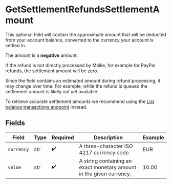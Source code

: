 # GetSettlementRefundsSettlementAmount

This optional field will contain the approximate amount that will be deducted from your account balance, converted to the currency your account is settled in.

The amount is a **negative** amount.

If the refund is not directly processed by Mollie, for example for PayPal refunds, the settlement amount will be zero.

Since the field contains an estimated amount during refund processing, it may change over time. For example, while the refund is queued the settlement amount is likely not yet available.

To retrieve accurate settlement amounts we recommend using the [List balance transactions endpoint](list-balance-transactions) instead.


## Fields

| Field                                                               | Type                                                                | Required                                                            | Description                                                         | Example                                                             |
| ------------------------------------------------------------------- | ------------------------------------------------------------------- | ------------------------------------------------------------------- | ------------------------------------------------------------------- | ------------------------------------------------------------------- |
| `currency`                                                          | *str*                                                               | :heavy_check_mark:                                                  | A three-character ISO 4217 currency code.                           | EUR                                                                 |
| `value`                                                             | *str*                                                               | :heavy_check_mark:                                                  | A string containing an exact monetary amount in the given currency. | 10.00                                                               |